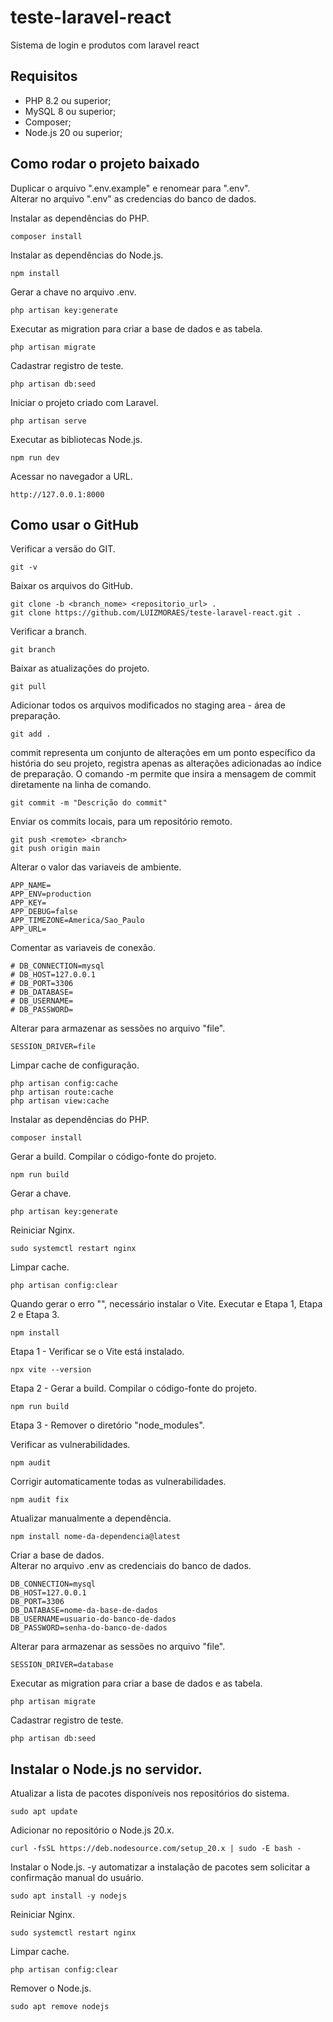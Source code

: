 # teste-laravel-react

Sistema de login e produtos com laravel react

## Requisitos

- PHP 8.2 ou superior;
- MySQL 8 ou superior;
- Composer;
- Node.js 20 ou superior;

## Como rodar o projeto baixado

Duplicar o arquivo ".env.example" e renomear para ".env".<br>
Alterar no arquivo ".env" as credencias do banco de dados.<br>

Instalar as dependências do PHP.

```
composer install
```

Instalar as dependências do Node.js.

```
npm install
```

Gerar a chave no arquivo .env.

```
php artisan key:generate
```

Executar as migration para criar a base de dados e as tabela.

```
php artisan migrate
```

Cadastrar registro de teste.

```
php artisan db:seed
```

Iniciar o projeto criado com Laravel.

```
php artisan serve
```

Executar as bibliotecas Node.js.

```
npm run dev
```

Acessar no navegador a URL.

```
http://127.0.0.1:8000
```

## Como usar o GitHub

Verificar a versão do GIT.

```
git -v
```

Baixar os arquivos do GitHub.

```
git clone -b <branch_nome> <repositorio_url> .
git clone https://github.com/LUIZMORAES/teste-laravel-react.git .

```

Verificar a branch.

```
git branch
```

Baixar as atualizações do projeto.

```
git pull
```

Adicionar todos os arquivos modificados no staging area - área de preparação.

```
git add .
```

commit representa um conjunto de alterações em um ponto específico da história do seu projeto, registra apenas as alterações adicionadas ao índice de preparação.
O comando -m permite que insira a mensagem de commit diretamente na linha de comando.

```
git commit -m "Descrição do commit"
```

Enviar os commits locais, para um repositório remoto.

```
git push <remote> <branch>
git push origin main
```

Alterar o valor das variaveis de ambiente.

```
APP_NAME=
APP_ENV=production
APP_KEY=
APP_DEBUG=false
APP_TIMEZONE=America/Sao_Paulo
APP_URL=
```

Comentar as variaveis de conexão.

```
# DB_CONNECTION=mysql
# DB_HOST=127.0.0.1
# DB_PORT=3306
# DB_DATABASE=
# DB_USERNAME=
# DB_PASSWORD=
```

Alterar para armazenar as sessões no arquivo "file".

```
SESSION_DRIVER=file
```

Limpar cache de configuração.

```
php artisan config:cache
php artisan route:cache
php artisan view:cache
```

Instalar as dependências do PHP.

```
composer install
```

Gerar a build. Compilar o código-fonte do projeto.

```
npm run build
```

Gerar a chave.

```
php artisan key:generate
```

Reiniciar Nginx.

```
sudo systemctl restart nginx
```

Limpar cache.

```
php artisan config:clear
```

Quando gerar o erro "", necessário instalar o Vite. Executar e Etapa 1, Etapa 2 e Etapa 3.

```
npm install
```

Etapa 1 - Verificar se o Vite está instalado.

```
npx vite --version
```

Etapa 2 - Gerar a build. Compilar o código-fonte do projeto.

```
npm run build
```

Etapa 3 - Remover o diretório "node_modules".

Verificar as vulnerabilidades.

```
npm audit
```

Corrigir automaticamente todas as vulnerabilidades.

```
npm audit fix
```

Atualizar manualmente a dependência.

```
npm install nome-da-dependencia@latest
```

Criar a base de dados.<br>
Alterar no arquivo .env as credenciais do banco de dados.<br>

```
DB_CONNECTION=mysql
DB_HOST=127.0.0.1
DB_PORT=3306
DB_DATABASE=nome-da-base-de-dados
DB_USERNAME=usuario-do-banco-de-dados
DB_PASSWORD=senha-do-banco-de-dados
```

Alterar para armazenar as sessões no arquivo "file".

```
SESSION_DRIVER=database
```

Executar as migration para criar a base de dados e as tabela.

```
php artisan migrate
```

Cadastrar registro de teste.

```
php artisan db:seed
```

## Instalar o Node.js no servidor.

Atualizar a lista de pacotes disponíveis nos repositórios do sistema.

```
sudo apt update
```

Adicionar no repositório o Node.js 20.x.

```
curl -fsSL https://deb.nodesource.com/setup_20.x | sudo -E bash -
```

Instalar o Node.js. -y automatizar a instalação de pacotes sem solicitar a confirmação manual do usuário.

```
sudo apt install -y nodejs
```

Reiniciar Nginx.

```
sudo systemctl restart nginx
```

Limpar cache.

```
php artisan config:clear
```

Remover o Node.js.

```
sudo apt remove nodejs
```
